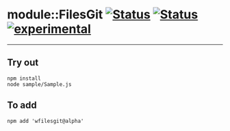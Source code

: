 
# module::FilesGit [![Status](https://circleci.com/gh/Wandalen/wFilesGit.svg?style=shield)](https://img.shields.io/circleci/build/github/Wandalen/wFilesGit?label=Test&logo=Test) [![Status](https://github.com/Wandalen/wFilesGit/workflows/Test/badge.svg)](https://github.com/Wandalen/wFilesGit/actions?query=workflow%3ATest) [![experimental](https://img.shields.io/badge/stability-experimental-orange.svg)](https://github.com/emersion/stability-badges#experimental)

___

## Try out
```
npm install
node sample/Sample.js
```

## To add
```
npm add 'wfilesgit@alpha'
```


